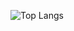  ![Top Langs](https://github-readme-stats.vercel.app/api/top-langs/?username=UrSugoiAngel&hide=javascript,css,scss,html&exclude_repo=rratos&theme=tokyonight)

<!--
**UrSugoiAngel/UrSugoiAngel** is a ✨ _special_ ✨ repository because its `README.md` (this file) appears on your GitHub profile.

Here are some ideas to get you started:

- 🔭 I’m currently working on ...
- 🌱 I’m currently learning ...
- 👯 I’m looking to collaborate on ...
- 🤔 I’m looking for help with ...
- 💬 Ask me about ...
- 📫 How to reach me: ...
- 😄 Pronouns: ...
- ⚡ Fun fact: ...
-->
